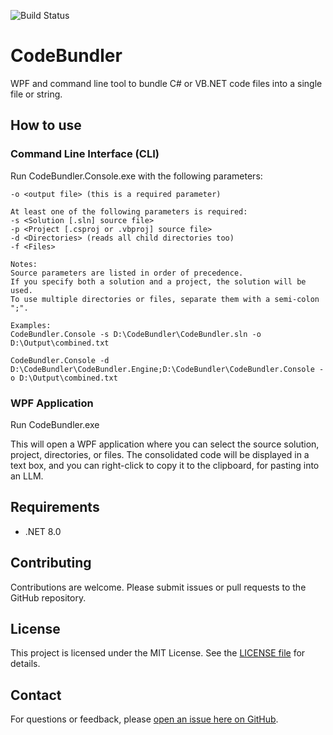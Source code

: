 ![Build Status](https://github.com/ScottLilly/CodeBundler/actions/workflows/ci.yml/badge.svg)

# CodeBundler
WPF and command line tool to bundle C# or VB.NET code files into a single file or string.

## How to use
### Command Line Interface (CLI)
Run CodeBundler.Console.exe with the following parameters:
```
-o <output file> (this is a required parameter)

At least one of the following parameters is required:
-s <Solution [.sln] source file>
-p <Project [.csproj or .vbproj] source file>
-d <Directories> (reads all child directories too)
-f <Files>

Notes:
Source parameters are listed in order of precedence.
If you specify both a solution and a project, the solution will be used.
To use multiple directories or files, separate them with a semi-colon ";".

Examples:
CodeBundler.Console -s D:\CodeBundler\CodeBundler.sln -o D:\Output\combined.txt

CodeBundler.Console -d D:\CodeBundler\CodeBundler.Engine;D:\CodeBundler\CodeBundler.Console -o D:\Output\combined.txt
```
### WPF Application
Run CodeBundler.exe

This will open a WPF application where you can select the source solution, project, directories, or files.
The consolidated code will be displayed in a text box, and you can right-click to copy it to the clipboard, for pasting into an LLM.

## Requirements
- .NET 8.0

## Contributing
Contributions are welcome. Please submit issues or pull requests to the GitHub repository.

## License
This project is licensed under the MIT License. See the [LICENSE file](https://github.com/ScottLilly/CodeBundler/blob/master/LICENSE.txt) for details.

## Contact
For questions or feedback, please [open an issue here on GitHub](https://github.com/ScottLilly/CodeBundler/issues).
